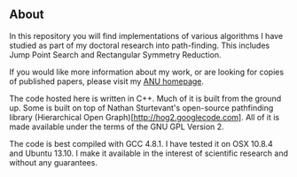 ## About ##

In this repository you will find implementations of various algorithms I have studied as part of my doctoral research into path-finding. This includes Jump Point Search and Rectangular Symmetry Reduction.

If you would like more information about my work, or are looking for copies of published papers, please visit my [ANU homepage](http://users.rsise.anu.edu.au/~dharabor).

The code hosted here is written in C++. Much of it is built from the ground up. Some is built on top of Nathan Sturtevant's open-source pathfinding library (Hierarchical Open Graph)[http://hog2.googlecode.com]. All of it is made available under the terms of the GNU GPL Version 2. 

The code is best compiled with GCC 4.8.1. I have tested it on OSX 10.8.4 and Ubuntu 13.10.
I make it available in the interest of scientific research and without any guarantees.